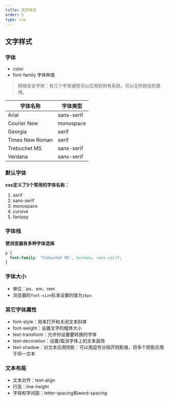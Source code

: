 ```yaml
---
title: 文字样式
order: 5
type: css
---
```

## 文字样式

### 字体

- color
- font-family 字体种类
>网络安全字体：有几个字体通常可以应用到所有系统，可以无所顾忌的使用。

字体名称 | 字体类型
--- | ---
Arial | sans-serif
Courier New | monospace
Georgia | serif
Times New Roman | serif
Trebuchet MS | sans-serif
Verdana | sans-serif

### 默认字体

**css定义了5个常用的字体名称：**

1. serif
1. sans-serif
1. monospace
1. cursive
1. fantasy

### 字体栈

**使浏览器有多种字体选择**

```css
p {
  font-family: 'Trebuchet MS', Verdana, sans-serif;
}
```

### 字体大小

- 单位：px、em、rem
- 浏览器的`font-size`标准设置的值为`16px`

### 其它字体属性

- font-style：用来打开和关闭文本斜体
- font-weight：设置文字的粗体大小
- text-transform：允许你设置要转换的字体
- text-decoration：设置/取消字体上的文本装饰
- text-shadow：对文本应用阴影：可以用逗号分隔开阴影值，将多个阴影应用于同一文本

### 文本布局

- 文本对齐：text-align
- 行高：line-height
- 字母和字间距：letter-spacing和word-spacing
